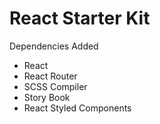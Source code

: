 # React Starter Kit 

Dependencies Added 

- React 
- React Router
- SCSS Compiler
- Story Book 
- React Styled Components
